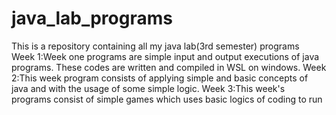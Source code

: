 # java_lab_programs
This is a repository containing all my java lab(3rd semester) programs  
Week 1:Week one programs are simple input and output executions of java programs. These codes are written and compiled in WSL on windows.
Week 2:This week program consists of applying simple and basic concepts of java and with the usage of some simple logic.
Week 3:This week's programs consist of simple games which uses basic logics of coding to run
